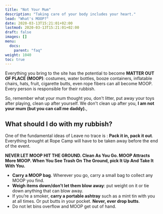 ```yaml
---
title: "Not Your Mum"
description: "Taking care of your body includes your heart."
lead: "What's MOOP?"
date: 2020-03-13T15:21:01+02:00
lastmod: 2020-03-13T15:21:01+02:00
draft: false
images: []
menu: 
  docs:
    parent: "faq"
weight: 1040
toc: true
---
```

Everything you bring to the site has the potential to become **MATTER OUT OF PLACE \(MOOP\)**: costumes, water bottles, booze containers, inflatable chairs, hats, fruit, cigarette butts, even rope fibers can all become MOOP. Every person is responsible for their rubbish.

So, remember what your mum thought you, don't litter, put away your toys after playing, clean up after yourself.
We don't clean up after you, **I am not your mum (but you can call me daddy).**, 

## What should I do with my rubbish?

One of the fundamental ideas of Leave no trace is : **Pack it in, pack it out**. Everything brought at Rope Camp will have to be taken away before the end of the event.

**NEVER LET MOOP HIT THE GROUND. Clean As You Go. MOOP Attracts More MOOP. When You See Trash On The Ground, pick It Up And Take It With You.**

* **Carry a MOOP bag**. Wherever you go, carry a small bag to collect any MOOP you find. 
* **Weigh items down/don’t let them blow away**: put weight on it or tie down anything that can blow away.
* If you’re a smoker, **carry a portable ashtray** such as a mint tin with you at all times. Or put butts in your pocket. **Never, ever drop butts**.
* Do not let bins overflow and MOOP get out of hand.


